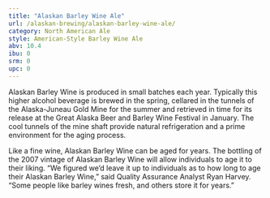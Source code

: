 ```yaml
---
title: "Alaskan Barley Wine Ale"
url: /alaskan-brewing/alaskan-barley-wine-ale/
category: North American Ale
style: American-Style Barley Wine Ale
abv: 10.4
ibu: 0
srm: 0
upc: 0
---
```

Alaskan Barley Wine is produced in small batches each year. Typically this higher alcohol beverage is brewed in the spring, cellared in the tunnels of the Alaska-Juneau Gold Mine for the summer and retrieved in time for its release at the Great Alaska Beer and Barley Wine Festival in January. The cool tunnels of the mine shaft provide natural refrigeration and a prime environment for the aging process. 

Like a fine wine, Alaskan Barley Wine can be aged for years. The bottling of the 2007 vintage of Alaskan Barley Wine will allow individuals to age it to their liking. “We figured we’d leave it up to individuals as to how long to age their Alaskan Barley Wine,” said Quality Assurance Analyst Ryan Harvey. “Some people like barley wines fresh, and others store it for years.”
